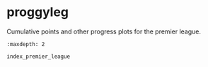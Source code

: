 # proggyleg

Cumulative points and other progress plots for the premier league.

```{toctree}
:maxdepth: 2

index_premier_league
```